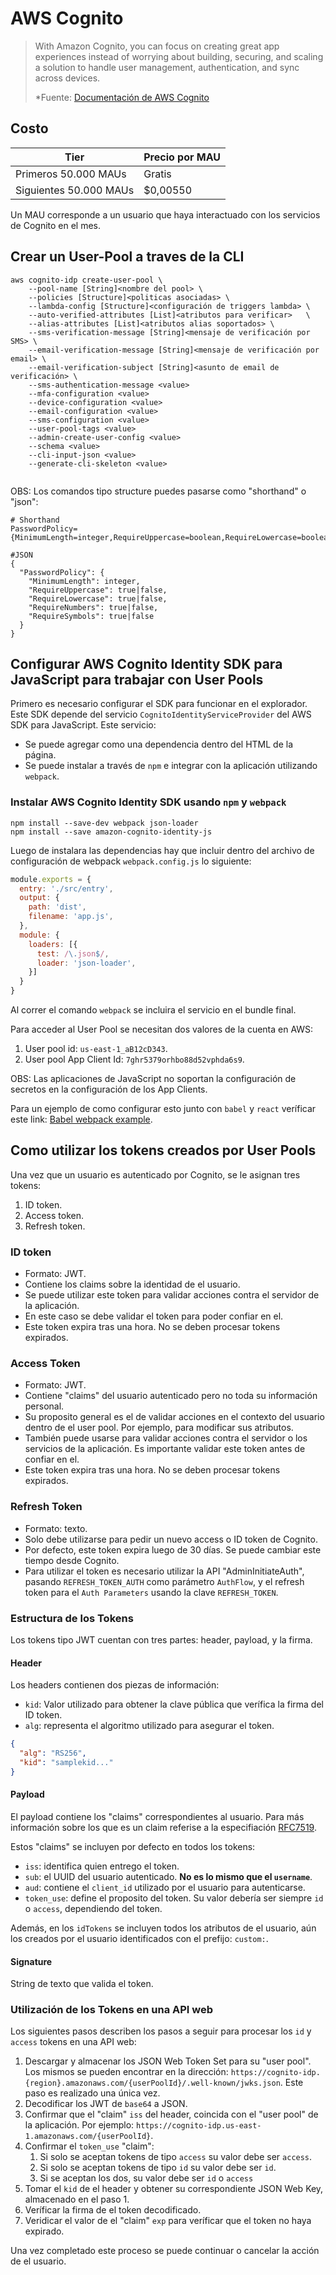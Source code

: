 # AWS Cognito

> With Amazon Cognito, you can focus on creating great app experiences instead of worrying about building, securing, and scaling a solution to handle user management, authentication, and sync across devices.
>
> *Fuente:  [Documentación de AWS Cognito](http://docs.aws.amazon.com/cognito/latest/developerguide/what-is-amazon-cognito.html)

## Costo

| Tier                   | Precio por MAU |
| ---------------------- | -------------- |
| Primeros 50.000 MAUs   | Gratis         |
| Siguientes 50.000 MAUs | $0,00550       |

Un MAU corresponde a un usuario que haya interactuado con los servicios de Cognito en el mes.

## Crear un User-Pool a traves de la CLI

```
aws cognito-idp create-user-pool \
	--pool-name [String]<nombre del pool> \
	--policies [Structure]<politicas asociadas> \
	--lambda-config [Structure]<configuración de triggers lambda> \
	--auto-verified-attributes [List]<atributos para verificar>   \
	--alias-attributes [List]<atributos alias soportados> \
	--sms-verification-message [String]<mensaje de verificación por SMS> \
	--email-verification-message [String]<mensaje de verificación por email> \
	--email-verification-subject [String]<asunto de email de verificación> \
	--sms-authentication-message <value>
	--mfa-configuration <value>	
	--device-configuration <value>
	--email-configuration <value>
	--sms-configuration <value>
	--user-pool-tags <value>
	--admin-create-user-config <value>
	--schema <value>
	--cli-input-json <value>
	--generate-cli-skeleton <value>
	
```

OBS: Los comandos tipo structure puedes pasarse como "shorthand" o "json":

```
# Shorthand
PasswordPolicy={MinimumLength=integer,RequireUppercase=boolean,RequireLowercase=boolean,RequireNumbers=boolean,RequireSymbols=boolean}

#JSON
{
  "PasswordPolicy": {
    "MinimumLength": integer,
    "RequireUppercase": true|false,
    "RequireLowercase": true|false,
    "RequireNumbers": true|false,
    "RequireSymbols": true|false
  }
}
```

## Configurar AWS Cognito Identity SDK para JavaScript para trabajar con User Pools

Primero es necesario configurar el SDK para funcionar en el explorador. Este SDK depende del servicio `CognitoIdentityServiceProvider` del AWS SDK para JavaScript. Este servicio:

- Se puede agregar como una dependencia dentro del HTML de la página.
- Se puede instalar a través de `npm` e integrar con la aplicación utilizando `webpack`.

### Instalar AWS Cognito Identity SDK usando `npm` y `webpack`

```
npm install --save-dev webpack json-loader
npm install --save amazon-cognito-identity-js
```

Luego de instalara las dependencias hay que incluir dentro del archivo de configuración de webpack `webpack.config.js` lo siguiente:

```javascript
module.exports = {
  entry: './src/entry',
  output: {
    path: 'dist',
    filename: 'app.js',
  },
  module: {
    loaders: [{
      test: /\.json$/,
      loader: 'json-loader',
    }]
  }
}
```

Al correr el comando `webpack` se incluira el servicio en el bundle final.

Para acceder al User Pool se necesitan dos valores de la cuenta en AWS:

1. User pool id: `us-east-1_aB12cD343`.
2. User pool App Client Id: `7ghr5379orhbo88d52vphda6s9`.

OBS: Las aplicaciones de JavaScript no soportan la configuración de secretos en la configuración de los App Clients.

Para un ejemplo de como configurar esto junto con `babel` y `react` veríficar este link: [Babel webpack example](https://github.com/aws/amazon-cognito-identity-js/tree/master/examples/babel-webpack).

## Como utilizar los tokens creados por User Pools

Una vez que un usuario es autenticado por Cognito, se le asignan tres tokens:

1. ID token.
2. Access token.
3. Refresh token.

### ID token

- Formato: JWT.
- Contiene los claims sobre la identidad de el usuario.
- Se puede utilizar este token para validar acciones contra el servidor de la aplicación.
- En este caso se debe validar el token para poder confiar en el.
- Este token expira tras una hora. No se deben procesar tokens expirados.

### Access Token

- Formato: JWT.
- Contiene "claims" del usuario autenticado pero no toda su información personal.
- Su proposito general es el de validar acciones en el contexto del usuario dentro de el user pool. Por ejemplo, para modificar sus atributos.
- También puede usarse para validar acciones contra el servidor o los servicios de la aplicación. Es importante validar este token antes de confiar en el.
- Este token expira tras una hora. No se deben procesar tokens expirados.

### Refresh Token

- Formato: texto.
- Solo debe utilizarse para pedir un nuevo access o ID token de Cognito.
- Por defecto, este token expira luego de 30 días. Se puede cambiar este tiempo desde Cognito.
- Para utilizar el token es necesario utilizar la API "AdminInitiateAuth", pasando `REFRESH_TOKEN_AUTH` como parámetro `AuthFlow`, y el refresh token para el `Auth Parameters` usando la clave `REFRESH_TOKEN`.

### Estructura de los Tokens

Los tokens tipo JWT cuentan con tres partes: header, payload, y la firma.

#### Header

Los headers contienen dos piezas de información:

- `kid`: Valor utilizado para obtener la clave pública que verífica la firma del ID token.
- `alg`: representa el algoritmo utilizado para asegurar el token.

```json
{
  "alg": "RS256",
  "kid": "samplekid..."
}
```

#### Payload

El payload contiene los "claims" correspondientes al usuario. Para más información sobre los que es un claim referise a la especifiación [RFC7519](https://tools.ietf.org/html/rfc7519).

Estos "claims" se incluyen por defecto en todos los tokens:

- `iss`: identifica quien entrego el token.
- `sub`: el UUID del usuario autenticado. **No es lo mismo que el `username`**.
- `aud`: contiene el `client_id` utilizado por el usuario para autenticarse.
- `token_use`: define el proposito del token. Su valor debería ser siempre `id` o `access`, dependiendo del token.

Además, en los `idTokens` se incluyen todos los atributos de el usuario, aún los creados por el usuario identificados con el prefijo: `custom:`.

#### Signature

String de texto que valida el token.

### Utilización de los Tokens en una API web

Los siguientes pasos describen los pasos a seguir para procesar los `id` y `access` tokens en una API web:

1. Descargar y almacenar los JSON Web Token Set para su "user pool". Los mismos se pueden encontrar en la dirección: `https://cognito-idp.{region}.amazonaws.com/{userPoolId}/.well-known/jwks.json`. Este paso es realizado una única vez. 
2. Decodificar los JWT de `base64` a JSON.
3. Confirmar que el "claim" `iss` del header,  coincida con el "user pool" de la aplicación. Por ejemplo: `https://cognito-idp.us-east-1.amazonaws.com/{userPoolId}`.
4. Confirmar el `token_use` "claim":
   1. Si solo se aceptan tokens de tipo `access` su valor debe ser `access`.
   2. Si solo se aceptan tokens de tipo `id` su valor debe ser `id`.
   3. Si se aceptan los dos, su valor debe ser `id` o `access`
5. Tomar el `kid` de el header y obtener su correspondiente JSON Web Key, almacenado en el paso 1.
6. Veríficar la firma de el token decodificado.
7. Veridicar el valor de el "claim" `exp` para veríficar que el token no haya expirado.

Una vez completado este proceso se puede continuar o cancelar la acción de el usuario.

